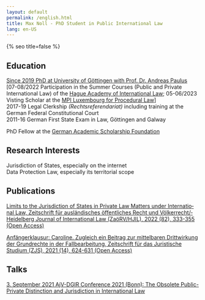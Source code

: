 ```yaml
---
layout: default
permalink: /english.html
title: Max Noll - PhD Student in Public International Law
lang: en-US
---
```

{% seo title=false %}
## Education
[Since 2019 PhD at University of Göttingen with Prof. Dr. Andreas Paulus](https://uni-goettingen.de/en/428947.html) [07-08/2022 Participation in the Summer Courses (Public and Private International Law) of the [Hague Academy of International Law](https://www.hagueacademy.nl/); 05-06/2023 Visting Scholar at the [MPI Luxembourg for Procedural Law](https://www.mpi.lu/home/)]  
2017-19 Legal Clerkship <i>(Rechtsreferendariat)</i> including training at the German Federal Constitutional Court  
2011-16 German First State Exam in Law, Göttingen and Galway  
  
PhD Fellow at the [German Academic Scholarship Foundation](https://www.studienstiftung.de/en/leitbild/)  

## Research Interests  
Jurisdiction of States, especially on the internet  
Data Protection Law, especially its territorial scope

## Publications
[Limits to the Juris&shy;diction of Sta&shy;tes in Priv&shy;ate Law Matters under Inter&shy;natio&shy;nal Law, Zeit&shy;schrift für aus&shy;länd&shy;isches öffent&shy;liches Recht und Völker&shy;recht/&shy;Heidel&shy;berg Jour&shy;nal of Inter&shy;nat&shy;ional Law (ZaöRV/&shy;HJIL), 2022 (82), 333-355 (Open Access)](https://www.nomos-elibrary.de/10.17104/0044-2348-2022-2-333/limits-to-the-jurisdiction-of-states-in-private-law-matters-under-international-law-jahrgang-82-2022-heft-2?page=1)  

[Anfänger&shy;klausur: Caroline. Zu&shy;gleich ein Bei&shy;trag zur mit&shy;tel&shy;baren Dritt&shy;wirk&shy;ung der Grund&shy;rech&shy;te in der Fall&shy;bear&shy;beit&shy;ung, Zeit&shy;schrift für das Jurist&shy;ische Studium (ZJS), 2021 (14), 624-631 (Open Access)](http://www.zjs-online.com/dat/artikel/2021_5_1551.pdf)
## Talks
[3. September 2021 AjV-DGIR Conference 2021 (Bonn): The Obsolete Public-Private Distinction and Jurisdiction in International Law](https://www.jura.uni-bonn.de/fileadmin/Fachbereich_Rechtswissenschaft/Einrichtungen/Institute/Voelkerrecht/AjV_Tagung_2021/AjV-DGIR_Conference_2021_Programme_short.pdf)
